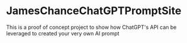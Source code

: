 # JamesChanceChatGPTPromptSite
This is a proof of concept project to show how ChatGPT's API can be leveraged to created your very own AI prompt 
